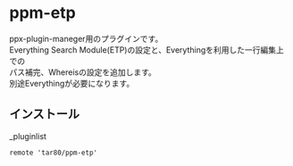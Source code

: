# ppm-etp

ppx-plugin-maneger用のプラグインです。  
Everything Search Module(ETP)の設定と、Everythingを利用した一行編集上での  
パス補完、Whereisの設定を追加します。  
別途Everythingが必要になります。  

## インストール

\_pluginlist

```text
remote 'tar80/ppm-etp'
```

